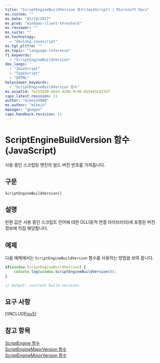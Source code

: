 ```yaml
---
title: "ScriptEngineBuildVersion 함수(JavaScript) | Microsoft Docs"
ms.custom: ""
ms.date: "01/18/2017"
ms.prod: "windows-client-threshold"
ms.reviewer: ""
ms.suite: ""
ms.technology: 
  - "devlang-javascript"
ms.tgt_pltfrm: ""
ms.topic: "language-reference"
f1_keywords: 
  - "ScriptEngineBuildVersion"
dev_langs: 
  - "JavaScript"
  - "TypeScript"
  - "DHTML"
helpviewer_keywords: 
  - "ScriptEngineBuildVersion 함수"
ms.assetid: 7e255030-b0a3-420b-9c96-bb3e93c9333f
caps.latest.revision: 11
author: "mikejo5000"
ms.author: "mikejo"
manager: "ghogen"
caps.handback.revision: 11
---
```

# ScriptEngineBuildVersion 함수(JavaScript)
사용 중인 스크립팅 엔진의 빌드 버전 번호를 가져옵니다.  
  
## 구문  
  
```  
ScriptEngineBuildVersion()  
```  
  
## 설명  
 반환 값은 사용 중인 스크립트 언어에 대한 DLL\(동적 연결 라이브러리\)에 포함된 버전 정보에 직접 해당합니다.  
  
## 예제  
 다음 예제에서는 `ScriptEngineBuildVersion` 함수를 사용하는 방법을 보여 줍니다.  
  
```javascript  
if(window.ScriptEngineBuildVersion) {  
    console.log(window.ScriptEngineBuildVersion());  
}  
  
// Output: <current build version>  
```  
  
## 요구 사항  
 [!INCLUDE[jsv5](../../javascript/reference/includes/jsv5-md.md)]  
  
## 참고 항목  
 [ScriptEngine 함수](../../javascript/reference/scriptengine-function-javascript.md)   
 [ScriptEngineMajorVersion 함수](../../javascript/reference/scriptenginemajorversion-function-javascript.md)   
 [ScriptEngineMinorVersion 함수](../../javascript/reference/scriptengineminorversion-function-javascript.md)